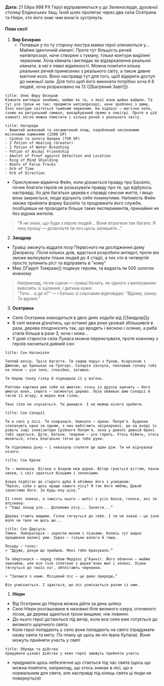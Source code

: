 **Дата:** 21 Ейра 998 РХ
Герої відправляються у до Зеленосердя, духовної столиці Елдинських Хащ. Їхній шлях пролягає через два села Осетрина та Ніерн, хто його знає чим вони їх зустрінуть.
#### План сесії
1. **Вир Безкраю**
	- Попавши у по ту сторону люстра маяка герої опиняються у... Майже ідентичній кімнаті. Проте тут більшість речей напівпрозорі, наче створені з туману, тільки контури виділені червоним. Хоча кімната і виглядає як відзеркалення реальної кімнати, в неї є певні відмінності. Можна помітити кілька реальних речей принесених з реального світу, а також дивне магічне коло. Воно насправді тут для того, щоб відкрити доступ до нижньої зали. Для того щоб його виконати потрібно хоча б 6 людей, хоча розраховано на 13 ([[Багряний Завіт]]).
```ad-note
title: Опис Виру Безкраю
Кімната виглядає знайомо, майже як та, з якої вони щойно вийшли. Та тут усе трохи не так: предмети напівпрозорі, наче зроблені з диму. Їхні контури світяться тьмяним червоним. На підлозі — магічне коло, схоже на ритуальний символ, викарбуваний прямо в повітрі. Проте в цій кімнаті легко можна помітити і кілька речей з реального світу.
```
```ad-note
title: Нагороди
- Вишитий шовковий та оксамитовий плащ, оздоблений численними місячними каменями (2500 GP)
- Срібна та золота брошка (750 GP)
- 2 Potion of Healing (Greater)
- 2 Potion of Water Breathing
- Potion of Animal Friendship
- Amulet of Proof against Detection and Location
- Ring of Mind Shielding
- Boots of False Tracks
- Orb of Time
- Orb of Direction
```
- Прислужник-відмінча Фейн, коли дізнається правду про Баззіліо, почне благати героїв не розказувати правду про те, що відбулось насправді, бо для багатьох церква є справді сенсом життя, і якщо вона закриється, люди відчують себе покинутими. Натомість Фейн зможе прийняти форму Баззіліо та продовжити його служби, пообіцявши не проводити більше таких експериментів, принаймні не без відома жителів.
> "Я не знаю, що буде з вірою людей... Вони втратили так багато. Я лиш прошу — дозвольте їм хоч щось залишити..."

2. **Зандрар**
- Гравці зможуть віддати лозу Первісного на дослідження дому Джораску. Після кількох днів, вдасться розробити антидот, проте він зможе вилікувати тільки людей до 4 стадії, а тих хто в четвертій просто зупинить ріст та відправить в "кому"
- Мер [[Ґарріт Томраан]] подякує героям, та видасть їм 500 золотих кожному
> Наприклад, після сцени — гравці бачать, як одного з вилікуваних вивозять зі зцілення, і дитина каже:  
> _“Тато... а де я?”_ — і батько зі сльозами відповідає: _“Вдома, синку. Ти вдома.”_

3. **Осетрина**
- Село Осетрина знаходиться в двох днях ходьби від [[Зандрар]]у
- В селі можна дізнатись, що останні два роки урожай збільшився в рази, дерева плодоносять так, що вродять і весною і осінню, а риба стала більша в рази 3, хоча і хижа... 
- У домі старости села Лукаса можна переночувати, проте кожному з героїв насниться дивний сон:
```ad-note
title: Сон Натанієля

Теплий вечір. Тріск багаття. Ти сидиш поруч з Руною, Ксаріоном і Джином, що бринькає на Грегорі. Соларія заснула, поклавши голову тобі на плече — усе тихо, спокійно, затишно.

Ти береш тонку гілку й підкидаєш її у вогонь.

Раптово картина рве себе на шматки: хтось із друзів кричить — його шматує вовк, іншого — засмоктує дерево. Лоза обвиває шию Соларії й тягне її вгору, в морок між гілок.

Твоє тіло не слухається. Ти дивишся. І не можеш нічого зробити.
```
```ad-note
title: Сон Соларії

Ти в селі у лісі. Ти озираєшся. Навколо — крики. Полум’я. Будинки спалахують одне за одним, з них вибігають звірокровні, де на вході їх ріжуть інші інквізитори Срібного Полум'я, хоча у доволі дивній броні тобі здається. Діти, батьки, тварини — усе горить. Хтось біжить, хтось молиться, хтось благально тягне до тебе руки.

Ти піднімаєш руку — і наказуєш спалити ще один дім. Ти не відчуваєш нічого.
```
```ad-note
title: Сон Крези

Ти — маленька. Бігаєш з Азерою між дерев. Вітер грається віттям, пахне хвоєю, і світ здається більшим і зеленішим.

Азера підбігає до старого дуба й обіймає його з усмішкою:
“Крезо, хіба є щось краще нашого лісу? Я так його люблю… Давай захистимо його. За будь-яку ціну.”

Її голос зникає, а замість нього — шепіт з усіх боків, голоси, які ти впізнаєш:
> “Хащі понад усе... Допоможи лісу... Захисти...”

Дерева стають вищими. Гілки тягнуться до тебе. І ти не знаєш — це їхня воля чи твоя чи щось ще...
```
```ad-note
title: Сон Даріуса:
Темно. Лабораторія — заросла мохом і ліанами. Колись тут видно працювали великі уми. Зараз — тільки волога й тиша.

Позаду — голос:
> “Друже, дякую що прийшов. Мені тебе бракувало.”

Ти обертаєшся — перед тобою Меррікс д’Канніт. Його обличчя — майже звичайне, але все тіло сплетене з дерев’яних жил і зелені. Ліани тягнуться до твоїх ніг, обплітають черевики.

> “Залишся з нами. Місцевий ліс — це диво природи…”

Він усміхається. І здається, що ліс усміхається разом із ним.
```

1. **Ніерн**
- Від Осетрини до Ніерна можна дійти за день шляху
- Село Ніерн розташоване в низовині біля великого озера, оточеного лісом, де дерева здаються трохи вищими, ніж повинні.
- До нього герої дістаються під вечір, коли все село вже готується до великого щорічного свята.
- Коли герої попадають у село вони попадають на свято (придумати назву свята та мету. По плану це щось як ніч Івана Купала). Вони можуть прийняти участь у святі
```ad-note
title: Обряди та дійства
придумати цікаві дійства у яких герої зможуть прийняти участь
```
- придумати щось небезпечне що стається під час свята (щось що можна помітити, наприклад, що хтось зникає в лісі, що є нормальним для свята, але насправді під кінець свята ці люди не повернуться)